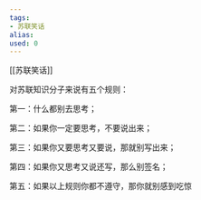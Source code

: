 ```yaml
---
tags: 
- 苏联笑话 
alias:
used: 0
---
```

[[苏联笑话]]


对苏联知识分子来说有五个规则：

第一：什么都别去思考；

第二：如果你一定要思考，不要说出来；

第三：如果你又要思考又要说，那就别写出来；

第四：如果你又思考又说还写，那么别签名；

第五：如果以上规则你都不遵守，那你就别感到吃惊 

